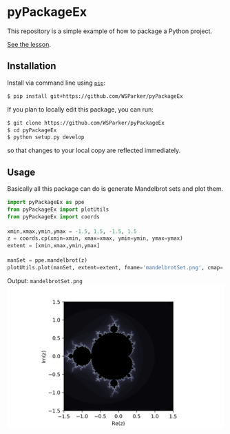 # pyPackageEx
This repository is a simple example of how to package a Python project.

[See the lesson](lib/PackagingAPythonProject.md).

## Installation

Install via command line using [`pip`](https://pip.pypa.io/en/stable/installing/):
```Bash
$ pip install git+https://github.com/WSParker/pyPackageEx
```
If you plan to locally edit this package, you can run:
```Bash
$ git clone https://github.com/WSParker/pyPackageEx
$ cd pyPackageEx
$ python setup.py develop
```
so that changes to your local copy are reflected immediately.

## Usage
Basically all this package can do is generate Mandelbrot sets and plot them.
```Python
import pyPackageEx as ppe
from pyPackageEx import plotUtils
from pyPackageEx import coords

xmin,xmax,ymin,ymax = -1.5, 1.5, -1.5, 1.5
z = coords.cp(xmin=xmin, xmax=xmax, ymin=ymin, ymax=ymax)
extent = [xmin,xmax,ymin,ymax]

manSet = ppe.mandelbrot(z)
plotUtils.plot(manSet, extent=extent, fname='mandelbrotSet.png', cmap='bone')
```
Output: `mandelbrotSet.png`
!["Mandelbrot Set"](lib/mandelbrotSet.png)
